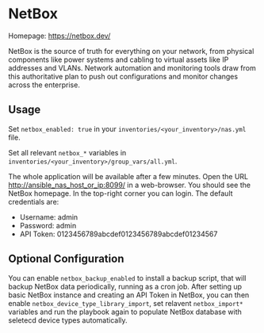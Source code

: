 # NetBox

Homepage: <https://netbox.dev/>

NetBox is the source of truth for everything on your network, from physical components like power systems and cabling to virtual assets like IP addresses and VLANs. Network automation and monitoring tools draw from this authoritative plan to push out configurations and monitor changes across the enterprise.

## Usage

Set `netbox_enabled: true` in your `inventories/<your_inventory>/nas.yml` file.

Set all relevant `netbox_*` variables in `inventories/<your_inventory>/group_vars/all.yml`.

The whole application will be available after a few minutes. Open the URL <http://ansible_nas_host_or_ip:8099/> in a web-browser. You should see the NetBox homepage. In the top-right corner you can login. The default credentials are:

- Username: admin
- Password: admin
- API Token: 0123456789abcdef0123456789abcdef01234567

## Optional Configuration

You can enable `netbox_backup_enabled` to install a backup script, that will backup NetBox data periodically, running as a cron job.
After setting up basic NetBox instance and creating an API Token in NetBox, you can then enable `netbox_device_type_library_import`, set relavent `netbox_import*` variables and run the playbook again to populate NetBox database with seletecd device types automatically.
